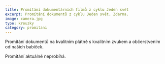 ```yaml
---
title: Promítání dokumentárních filmů z cyklu Jeden svět
excerpt: Promítání dokumentů z cyklu Jeden svět. Zdarma.
image: camera.jpg
type: krouzky
category: promitani
---
```

Promítání dokumentů na kvalitním plátně s kvalitním zvukem a občerstvením od našich babiček.

Promítání aktuálně neprobíhá.